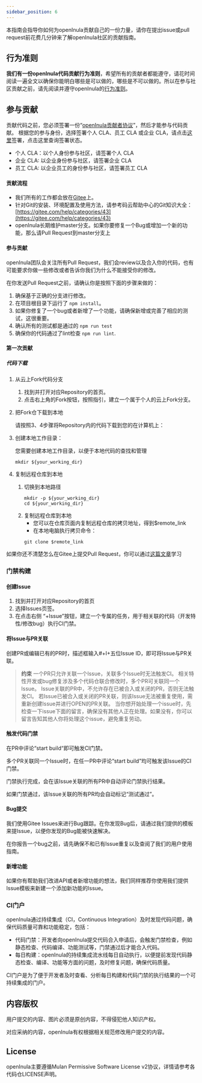 ```yaml
---
sidebar_position: 6
---
```


本指南会指导你如何为openInula贡献自己的一份力量，请你在提出issue或pull request前花费几分钟来了解openInula社区的贡献指南。

## 行为准则

**我们有一份openInula代码贡献行为准则**，希望所有的贡献者都能遵守，请花时间阅读一遍全文以确保你能明白哪些是可以做的，哪些是不可以做的。所以在参与社区贡献之前，请先阅读并遵守openInula的[行为准则](/docs/行为准则)。

## 参与贡献
贡献代码之前，您必须签署一份“[openInula贡献者协议](https://gitee.com/organizations/inula-js/cla/inula-js-contributor-protocol)”，然后才能参与代码贡献。
根据您的参与身份，选择签署个人 CLA、员工 CLA 或企业 CLA，请点击[这里](https://gitee.com/organizations/inula-js/cla/inula-js-contributor-protocol)签署，点击这里查询签署状态。

* 个人 CLA：以个人身份参与社区，请签署个人 CLA
* 企业 CLA: 以企业身份参与社区，请签署企业 CLA
* 员工 CLA: 以企业员工的身份参与社区，请签署员工 CLA

#### 贡献流程

* 我们所有的工作都会放在[Gitee](https://gitee.com/openInula)上。
* 针对Git的安装、环境配置及使用方法，请参考码云帮助中心的Git知识大全：[https://gitee.com/help/categories/43](https://gitee.com/help/categories/43)
* openInula长期维护master分支。如果你要修复一个Bug或增加一个新的功能，那么请Pull Request到master分支上

#### 参与贡献

openInula团队会关注所有Pull Request，我们会review以及合入你的代码，也有可能要求你做一些修改或者告诉你我们为什么不能接受你的修改。

在你发送Pull Request之前，请确认你是按照下面的步骤来做的：

1. 确保基于正确的分支进行修改。
2. 在项目根目录下运行了 `npm install`。
3. 如果你修复了一个bug或者新增了一个功能，请确保新增或完善了相应的测试，这很重要。
4. 确认所有的测试都是通过的 `npm run test`
5. 确保你的代码通过了lint检查 `npm run lint`.

#### 第一次贡献

##### 代码下载

1. 从云上Fork代码分支
   
   1. 找到并打开对应Repository的首页。
   2. 点击右上角的Fork按钮，按照指引，建立一个属于个人的云上Fork分支。

2. 把Fork仓下载到本地

   请按照3、4步骤将Repository内的代码下载到您的在计算机上：

3. 创建本地工作目录：

   您需要创建本地工作目录，以便于本地代码的查找和管理
   
   ```
   mkdir ${your_working_dir}
   ```

4. 复制远程仓库到本地

   1. 切换到本地路径
      ```
      mkdir -p ${your_working_dir}
      cd ${your_working_dir}
      ```
   2. 复制远程仓库到本地
      * 您可以在仓库页面内复制远程仓库的拷贝地址，得到\$remote\_link
      * 在本地电脑执行拷贝命令：
      ```
      git clone $remote_link
      ```

如果你还不清楚怎么在Gitee上提交Pull Request，你可以通过[这篇文章](https://oschina.gitee.io/opensource-guide/guide/%E7%AC%AC%E4%B8%89%E9%83%A8%E5%88%86%EF%BC%9A%E5%B0%9D%E8%AF%95%E5%8F%82%E4%B8%8E%E5%BC%80%E6%BA%90/%E7%AC%AC%207%20%E5%B0%8F%E8%8A%82%EF%BC%9A%E6%8F%90%E4%BA%A4%E7%AC%AC%E4%B8%80%E4%B8%AA%20Pull%20Request/#%E4%BB%80%E4%B9%88%E6%98%AF-pull-request)学习


### 门禁构建

#### 创建Issue

1. 找到并打开对应Repository的首页
2. 选择Issues页签。
3. 在点击右侧 “+Issue”按钮，建立一个专属的任务，用于相关联的代码（开发特性/修改bug）执行CI门禁。

#### 将Issue与PR关联

创建PR或编辑已有的PR时，描述框输入#+I+五位Issue ID，即可将Issue与PR关联。

> **约束**
> 一个PR只允许关联一个Issue，关联多个Issue时无法触发CI。
> 相关特性开发或bug修复涉及多个代码仓联合修改时，多个PR可关联同一个Issue。
> Issue关联的PR中，不允许存在已被合入或关闭的PR，否则无法触发CI。
> 若Issue已被合入或关闭的PR关联，则该Issue无法被重复使用，需重新创建Issue并进行OPEN的PR关联。
> 当你想开始处理一个issue时，先检查一下issue下面的留言，确保没有其他人正在处理。如果没有，你可以留言告知其他人你将处理这个issue，避免重复劳动。


#### 触发代码门禁

在PR中评论“start build“即可触发CI门禁。

多个PR关联同一个Issue时，在任一PR中评论“start build”均可触发该Issue的CI门禁。

门禁执行完成，会在该Issue关联的所有PR中自动评论门禁执行结果。

如果门禁通过，该Issue关联的所有PR均会自动标记“测试通过”。

#### Bug提交

我们使用Gitee Issues来进行Bug跟踪。在你发现Bug后，请通过我们提供的模板来提Issue，以便你发现的Bug能被快速解决。

在你报告一个bug之前，请先确保不和已有Issue重复以及查阅了我们的用户使用指南。

#### 新增功能

 如果你有帮助我们改进API或者新增功能的想法，我们同样推荐你使用我们提供Issue模板来新建一个添加新功能的Issue。

### CI门户

openInula通过持续集成（CI，Continuous Integration）及时发现代码问题，确保代码质量可靠和功能稳定，包括：

* 代码门禁：开发者向openInula提交代码合入申请后，会触发门禁检查，例如静态检查、代码编译、功能测试等，门禁通过后才能合入代码。
* 每日构建：openInula的持续集成流水线每日自动执行，以便提前发现代码静态检查、编译、功能等方面的问题，及时修复问题，确保代码质量。

CI门户是为了便于开发者及时查看、分析每日构建和代码门禁的执行结果的一个可持续集成的门户。

## 内容版权

用户提交的内容、图片必须是原创内容，不得侵犯他人知识产权。

对应采纳的内容，openInula有权根据相关规范修改用户提交的内容。

## License

openInula主要遵循Mulan Permissive Software License v2协议，详情请参考各代码仓LICENSE声明。